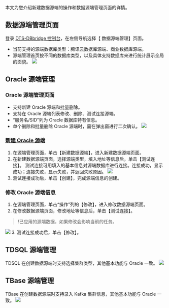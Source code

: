 本文为您介绍新建数据源端的操作和数据源端管理页面的详情。

## 数据源端管理页面
登录 [DTS-DBbridge 控制台](https://cloud.tencent.com/document/product/571/45866#.E6.AD.A5.E9.AA.A4.E4.B8.80.EF.BC.9A.E7.99.BB.E5.BD.95.E6.8E.A7.E5.88.B6.E5.8F.B0)，在左侧导航选择【 数据源端管理】页面。
- 当前支持的源端数据库类型：腾讯云数据库源端、商业数据库源端。
- 源端管理首页按不同的数据库类型，以及具体支持数据库来进行统计展示全局的面貌。
![](https://main.qcloudimg.com/raw/e6e35532fdcf30f973ba59e735640e28.png)

## Oracle 源端管理
### Oracle 源端管理页面
- 支持新建 Oracle 源端和批量删除。
- 支持在 Oracle 源端列表修改、删除、测试连接源端。
- “服务名/SID”列为 Oracle 数据库特有信息。
- 单个删除和批量删除 Oracle 源端时，需在弹出窗进行二次确认。
![](https://main.qcloudimg.com/raw/5d9c532277bc597270c749f51991823f.png)

### [新建 Oracle 源端](id:xjsjyd)
1. 在源端管理页面，单击【新建数据源端】，进入新建数据源端页面。
2. 在新建数据源端页面，选择源端类型，填入地址等信息后，单击【测试连接】。
测试连接可用填入的基本信息对源端数据库进行连接。连接成功，显示成功；连接失败，显示失败，并返回失败原因。
![](https://main.qcloudimg.com/raw/6054bf169a776a8a1beb97b1129890fc.png)
3. 测试连接成功后，单击【创建】，完成源端信息的创建。 

### 修改 Oracle 源端信息
1. 在源端管理页面，单击“操作”列的【修改】，进入修改数据源端页面。
2. 在修改数据源端页面，修改地址等信息后，单击【测试连接】。
>!已应用的源端数据，如果修改会影响当前的任务。
>
![](https://main.qcloudimg.com/raw/3dbd0fde2afd7c0e71cf193c0a1030c4.png)
3. 测试连接成功后，单击【修改】。

## TDSQL 源端管理
TDSQL 在创建数据源端时支持选择集群类型，其他基本功能与 Oracle 一致。
![](https://main.qcloudimg.com/raw/d3039ff44282453d33b3e8b8bf394f9a.png)

## TBase 源端管理
TBase 在创建数据源端时支持录入 Kafka 集群信息，其他基本功能与 Oracle 一致。
![](https://main.qcloudimg.com/raw/74366787638ef4f23ad5bd7f857750e8.png)
